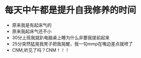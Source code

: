 # 每天中午都是提升自我修养的时间
- 原来我是有起床气的
- 原来我起床气还不小
- 30分上班我就趴电脑桌上睡为什么非要我提前起来
- 25分突然猛晃我凳子把我晃醒，我一句mmp在嘴边差点就喷了
- CNM,听见了吗？CNM！！！
